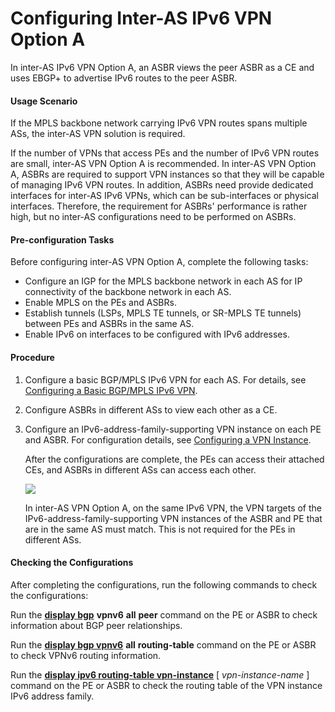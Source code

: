 Configuring Inter-AS IPv6 VPN Option A
======================================

In inter-AS IPv6 VPN Option A, an ASBR views the peer ASBR as a CE and uses EBGP+ to advertise IPv6 routes to the peer ASBR.

#### Usage Scenario

If the MPLS backbone network carrying IPv6 VPN routes spans multiple ASs, the inter-AS VPN solution is required.

If the number of VPNs that access PEs and the number of IPv6 VPN routes are small, inter-AS VPN Option A is recommended. In inter-AS VPN Option A, ASBRs are required to support VPN instances so that they will be capable of managing IPv6 VPN routes. In addition, ASBRs need provide dedicated interfaces for inter-AS IPv6 VPNs, which can be sub-interfaces or physical interfaces. Therefore, the requirement for ASBRs' performance is rather high, but no inter-AS configurations need to be performed on ASBRs.


#### Pre-configuration Tasks

Before configuring inter-AS VPN Option A, complete the following tasks:

* Configure an IGP for the MPLS backbone network in each AS for IP connectivity of the backbone network in each AS.
* Enable MPLS on the PEs and ASBRs.
* Establish tunnels (LSPs, MPLS TE tunnels, or SR-MPLS TE tunnels) between PEs and ASBRs in the same AS.
* Enable IPv6 on interfaces to be configured with IPv6 addresses.

#### Procedure

1. Configure a basic BGP/MPLS IPv6 VPN for each AS. For details, see [Configuring a Basic BGP/MPLS IPv6 VPN](dc_vrp_mpls-l3vpn-v6_cfg_2057.html).
2. Configure ASBRs in different ASs to view each other as a CE.
3. Configure an IPv6-address-family-supporting VPN instance on each PE and ASBR. For configuration details, see [Configuring a VPN Instance](dc_vrp_mpls-l3vpn-v6_cfg_2058.html).
   
   
   
   After the configurations are complete, the PEs can access their attached CEs, and ASBRs in different ASs can access each other.
   
   ![](../../../../public_sys-resources/note_3.0-en-us.png) 
   
   In inter-AS VPN Option A, on the same IPv6 VPN, the VPN targets of the IPv6-address-family-supporting VPN instances of the ASBR and PE that are in the same AS must match. This is not required for the PEs in different ASs.

#### Checking the Configurations

After completing the configurations, run the following commands to check the configurations:

Run the [**display bgp**](cmdqueryname=display+bgp) **vpnv6** **all** **peer** command on the PE or ASBR to check information about BGP peer relationships.

Run the [**display bgp vpnv6**](cmdqueryname=display+bgp+vpnv6) **all** **routing-table** command on the PE or ASBR to check VPNv6 routing information.

Run the [**display ipv6 routing-table vpn-instance**](cmdqueryname=display+ipv6+routing-table+vpn-instance) [ *vpn-instance-name* ] command on the PE or ASBR to check the routing table of the VPN instance IPv6 address family.